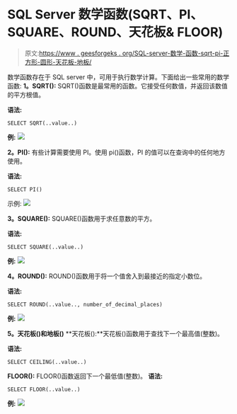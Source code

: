 # SQL Server 数学函数(SQRT、PI、SQUARE、ROUND、天花板& FLOOR)

> 原文:[https://www . geesforgeks . org/SQL-server-数学-函数-sqrt-pi-正方形-圆形-天花板-地板/](https://www.geeksforgeeks.org/sql-server-mathematical-functions-sqrt-pi-square-round-ceiling-floor/)

数学函数存在于 SQL server 中，可用于执行数学计算。下面给出一些常用的数学函数:
**1。SQRT():**
SQRT()函数是最常用的函数。它接受任何数值，并返回该数值的平方根值。

**语法:**

```
SELECT SQRT(..value..)
```

**例:**
![](img/0dda76d4b8d006c74c4616b7be81d0a7.png)

**2。PI():** 有些计算需要使用 PI。使用 pi()函数，PI 的值可以在查询中的任何地方使用。

**语法:**

```
SELECT PI()
```

示例:
![](img/12d54749c6d4c517d9d7a58671fbf55f.png)

**3。SQUARE():** SQUARE()函数用于求任意数的平方。

**语法:**

```
SELECT SQUARE(..value..)
```

**例:**
![](img/585d483ccc41ed1c285683b36698a08f.png)

**4。ROUND():** ROUND()函数用于将一个值舍入到最接近的指定小数位。

**语法:**

```
SELECT ROUND(..value.., number_of_decimal_places)
```

**例:**
![](img/5fd14265f470930d09c339512ad26d0d.png)

**5。天花板()和地板()**
**天花板():**天花板()函数用于查找下一个最高值(整数)。

**语法:**

```
SELECT CEILING(..value..)
```

**FLOOR():** FLOOR()函数返回下一个最低值(整数)。
**语法:**

```
SELECT FLOOR(..value..)
```

**例:**
![](img/abf9f05a0927405bee90e5bb476b83e2.png)